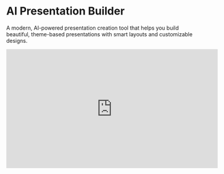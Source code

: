 # AI Presentation Builder

A modern, AI-powered presentation creation tool that helps you build beautiful, theme-based presentations with smart layouts and customizable designs.

<iframe width="560" height="315" src="https://www.youtube.com/embed/kKa-AtjsmXQ?si=kdMbREg0r47mIuSP" title="YouTube video player" frameborder="0" allow="accelerometer; autoplay; clipboard-write; encrypted-media; gyroscope; picture-in-picture" allowfullscreen></iframe>
